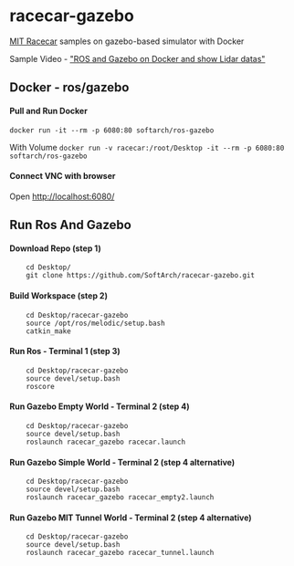 # racecar-gazebo
[MIT Racecar](https://github.com/mit-racecar) samples on gazebo-based simulator with Docker

Sample Video - ["ROS and Gazebo on Docker and show Lidar datas"](https://www.youtube.com/watch?v=M1NWQW8Tv60)

## Docker - ros/gazebo

#### Pull and Run Docker
  ```docker run -it --rm -p 6080:80 softarch/ros-gazebo```
  
  With Volume
  ```docker run -v racecar:/root/Desktop -it --rm -p 6080:80 softarch/ros-gazebo```

#### Connect VNC with browser
Open [http://localhost:6080/](http://localhost:6080/)



## Run Ros And Gazebo
#### Download Repo (step 1)
        cd Desktop/
        git clone https://github.com/SoftArch/racecar-gazebo.git

#### Build Workspace (step 2)
        cd Desktop/racecar-gazebo
        source /opt/ros/melodic/setup.bash
        catkin_make
        

#### Run Ros - Terminal 1 (step 3)
        cd Desktop/racecar-gazebo
        source devel/setup.bash
        roscore
        
        

#### Run Gazebo Empty World - Terminal 2 (step 4)
        cd Desktop/racecar-gazebo
        source devel/setup.bash
        roslaunch racecar_gazebo racecar.launch


#### Run Gazebo Simple World - Terminal 2 (step 4 alternative)
        cd Desktop/racecar-gazebo
        source devel/setup.bash
        roslaunch racecar_gazebo racecar_empty2.launch


#### Run Gazebo MIT Tunnel World - Terminal 2 (step 4 alternative)
        cd Desktop/racecar-gazebo
        source devel/setup.bash
        roslaunch racecar_gazebo racecar_tunnel.launch

  


